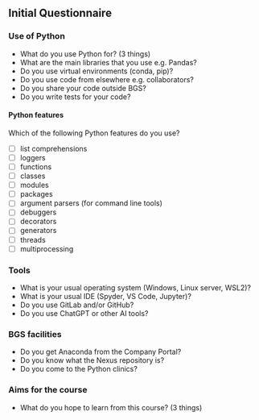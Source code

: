 ## Initial Questionnaire

### Use of Python

+ What do you use Python for? (3 things)
+ What are the main libraries that you use e.g. Pandas?
+ Do you use virtual environments (conda, pip)?
+ Do you use code from elsewhere e.g. collaborators?
+ Do you share your code outside BGS?
+ Do you write tests for your code?

#### Python features

Which of the following Python features do you use?

+ [ ] list comprehensions
+ [ ] loggers
+ [ ] functions
+ [ ] classes
+ [ ] modules
+ [ ] packages
+ [ ] argument parsers (for command line tools)
+ [ ] debuggers
+ [ ] decorators
+ [ ] generators
+ [ ] threads
+ [ ] multiprocessing

### Tools

+ What is your usual operating system (Windows, Linux server, WSL2)?
+ What is your usual IDE (Spyder, VS Code, Jupyter)?
+ Do you use GitLab and/or GitHub?
+ Do you use ChatGPT or other AI tools?

### BGS facilities

+ Do you get Anaconda from the Company Portal?
+ Do you know what the Nexus repository is?
+ Do you come to the Python clinics?

### Aims for the course

+ What do you hope to learn from this course?  (3 things)